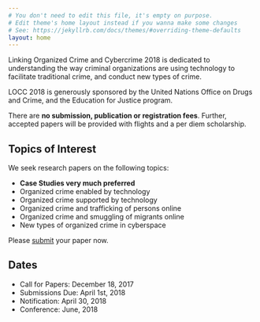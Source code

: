 ```yaml
---
# You don't need to edit this file, it's empty on purpose.
# Edit theme's home layout instead if you wanna make some changes
# See: https://jekyllrb.com/docs/themes/#overriding-theme-defaults
layout: home
---
```

Linking Organized Crime and Cybercrime 2018 is dedicated to understanding the way
criminal organizations are using technology to facilitate traditional crime, and
conduct new types of crime.

LOCC 2018 is generously sponsored by the United Nations Office on Drugs and Crime,
and the Education for Justice program.

There are **no submission, publication or registration fees**. Further, accepted papers
will be provided with flights and a per diem scholarship.

## Topics of Interest
We seek research papers on the following topics:
* **Case Studies very much preferred**
* Organized crime enabled by technology
* Organized crime supported by technology
* Organized crime and trafficking of persons online
* Organized crime and smuggling of migrants online
* New types of organized crime in cyberspace

Please [submit](https://lifshallym.github.io/LOCC/pSubmit/) your paper now.

## Dates
* Call for Papers: December 18, 2017
* Submissions Due: April 1st, 2018
* Notification: April 30, 2018
* Conference: June, 2018
